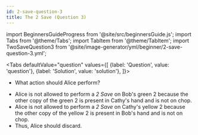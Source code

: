 ```yaml
---
id: 2-save-question-3
title: The 2 Save (Question 3)
---
```


import BeginnersGuideProgress from '@site/src/beginnersGuide.js';
import Tabs from '@theme/Tabs';
import TabItem from '@theme/TabItem';
import TwoSaveQuestion3 from '@site/image-generator/yml/beginner/2-save-question-3.yml';

<BeginnersGuideProgress id="2-save-question-3" />

<!-- lint disable no-undefined-references -->

<Tabs
defaultValue="question"
values={[
{label: 'Question', value: 'question'},
{label: 'Solution', value: 'solution'},
]}>
<TabItem value="question">

- What action should Alice perform?

</TabItem>
<TabItem value="solution">

- Alice is not allowed to perform a _2 Save_ on Bob's green 2 because the other copy of the green 2 is present in Cathy's hand and is not on chop.
- Alice is not allowed to perform a _2 Save_ on Cathy's yellow 2 because the other copy of the yellow 2 is present in Bob's hand and is not on chop.
- Thus, Alice should discard.

</TabItem>
</Tabs>

<TwoSaveQuestion3 />
